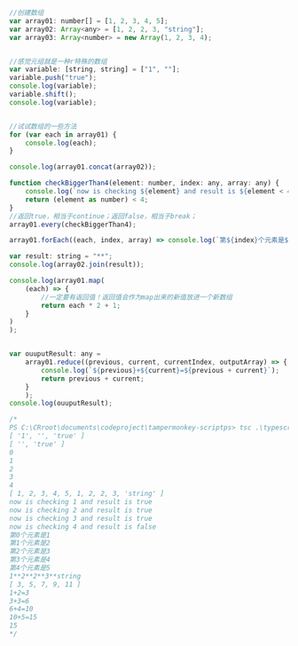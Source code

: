 ﻿```js
//创建数组
var array01: number[] = [1, 2, 3, 4, 5];
var array02: Array<any> = [1, 2, 2, 3, "string"];
var array03: Array<number> = new Array(1, 2, 3, 4);


//感觉元组就是一种r特殊的数组
var variable: [string, string] = ["1", ""];
variable.push("true");
console.log(variable);
variable.shift();
console.log(variable);


//试试数组的一些方法
for (var each in array01) {
    console.log(each);
}

console.log(array01.concat(array02));

function checkBiggerThan4(element: number, index: any, array: any) {
    console.log(`now is checking ${element} and result is ${element < 4}`);
    return (element as number) < 4;
}
//返回true，相当于continue；返回false，相当于break；
array01.every(checkBiggerThan4);

array01.forEach((each, index, array) => console.log(`第${index}个元素是${each}`));

var result: string = "**";
console.log(array02.join(result));

console.log(array01.map(
    (each) => {
        //一定要有返回值！返回值会作为map出来的新值放进一个新数组
        return each * 2 + 1;
    }
)
);


var ouuputResult: any =
    array01.reduce((previous, current, currentIndex, outputArray) => {
        console.log(`${previous}+${current}=${previous + current}`);
        return previous + current;
    }
    );
console.log(ouuputResult);

/*
PS C:\CRroot\documents\codeproject\tampermonkey-scriptps> tsc .\typescript_数组.ts;node .\typescript_数组.js
[ '1', '', 'true' ]
[ '', 'true' ]
0
1
2
3
4
[ 1, 2, 3, 4, 5, 1, 2, 2, 3, 'string' ]
now is checking 1 and result is true
now is checking 2 and result is true
now is checking 3 and result is true
now is checking 4 and result is false
第0个元素是1
第1个元素是2
第2个元素是3
第3个元素是4
第4个元素是5
1**2**2**3**string
[ 3, 5, 7, 9, 11 ]
1+2=3
3+3=6
6+4=10
10+5=15
15
*/
```
